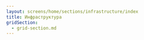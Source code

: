 ```yaml
---
layout: screens/home/sections/infrastructure/index
title: Инфраструктура
gridSection:
  - grid-section.md
---
```

